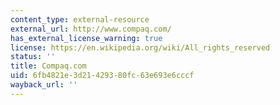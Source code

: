 ```yaml
---
content_type: external-resource
external_url: http://www.compaq.com/
has_external_license_warning: true
license: https://en.wikipedia.org/wiki/All_rights_reserved
status: ''
title: Compaq.com
uid: 6fb4821e-3d21-4293-80fc-63e693e6cccf
wayback_url: ''
---
```


